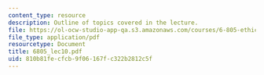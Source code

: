 ```yaml
---
content_type: resource
description: Outline of topics covered in the lecture.
file: https://ol-ocw-studio-app-qa.s3.amazonaws.com/courses/6-805-ethics-and-the-law-on-the-electronic-frontier-fall-2005/810b81fecfcb9f06167fc322b2812c5f_6805_lec10.pdf
file_type: application/pdf
resourcetype: Document
title: 6805_lec10.pdf
uid: 810b81fe-cfcb-9f06-167f-c322b2812c5f
---
```


